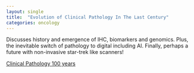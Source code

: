 ```yaml
---
layout: single
title:  "Evolution of Clinical Pathology In The Last Century"
categories: oncology
---
```


Discusses history and emergence of IHC, biomarkers and genomics. Plus, the inevitable switch of pathology to digital including AI. Finally, perhaps a future with non-invasive star-trek like scanners! 

[Clinical Pathology 100 years](https://insidethelab.buzzsprout.com/1230539/10686342-s2ep18-evolution-of-anatomic-and-clinical-pathology-in-the-last-century)